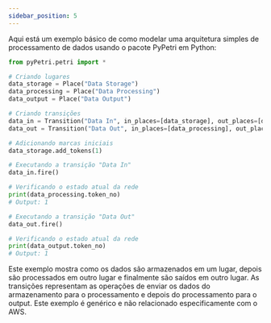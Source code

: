```yaml
---
sidebar_position: 5
---
```


Aqui está um exemplo básico de como modelar uma arquitetura simples de processamento de dados usando o pacote PyPetri em Python:


```python title="Drop Missing Data, Drop Duplicate Rows, Replace"
from pyPetri.petri import *

# Criando lugares
data_storage = Place("Data Storage")
data_processing = Place("Data Processing")
data_output = Place("Data Output")

# Criando transições
data_in = Transition("Data In", in_places=[data_storage], out_places=[data_processing])
data_out = Transition("Data Out", in_places=[data_processing], out_places=[data_output])

# Adicionando marcas iniciais
data_storage.add_tokens(1)

# Executando a transição "Data In"
data_in.fire()

# Verificando o estado atual da rede
print(data_processing.token_no)
# Output: 1

# Executando a transição "Data Out"
data_out.fire()

# Verificando o estado atual da rede
print(data_output.token_no)
# Output: 1

```

Este exemplo mostra como os dados são armazenados em um lugar, depois são processados em outro lugar e finalmente são saídos em outro lugar. As transições representam as operações de enviar os dados do armazenamento para o processamento e depois do processamento para o output. Este exemplo é genérico e não relacionado especificamente com o AWS.

